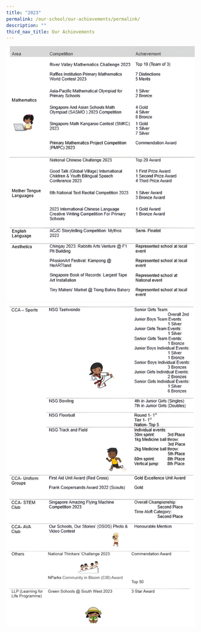 ```yaml
---
title: "2023"
permalink: /our-school/our-achievements/permalink/
description: ""
third_nav_title: Our Achievements
---
```

![](/images/30oct1.jpg)
![](/images/30oct2.jpg)
![](/images/30oct3.jpg)
